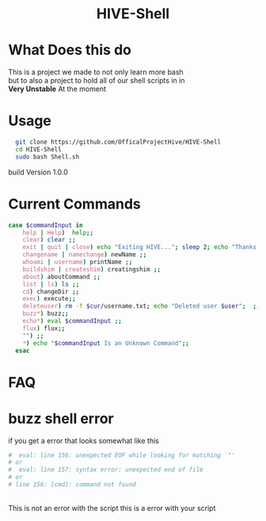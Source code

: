 <h1 align="center">HIVE-Shell</h1>

# What Does this do
  This is a project we made to not only learn more bash<br>
  but to also a project to hold all of our shell scripts in in<br>
**Very Unstable** At the moment

# Usage

```bash
  git clone https://github.com/OfficalProjectHive/HIVE-Shell
  cd HIVE-Shell
  sudo bash Shell.sh
```

build Version 1.0.0

# Current Commands
```bash
case $commandInput in
    help | Help)  help;;
    clear) clear ;;
    exit | quit | close) echo "Exiting HIVE..."; sleep 2; echo "Thanks for using HIVE"; echo "Made By Wave Demure"; exit ;;
    changename | namechange) newName ;;
    whoami | username) printName ;;
    buildshim | createshim) creatingshim ;;
    about) aboutCommand ;;
    list | ls) ls ;;
    cd) changeDir ;;
    exec) execute;;
    deleteuser) rm -f $cur/username.txt; echo "Deleted user $user";  ;;
    buzz*) buzz;;
    echo*) eval $commandInput ;;
    flux) flux;;
    "") ;;
    *) echo "$commandInput Is an Unknown Command";;
  esac
```

# FAQ

# buzz shell error

if you get a error that looks somewhat like this<br>
```bash
#  eval: line 156: unexpected EOF while looking for matching `"'
# or
#  eval: line 157: syntax error: unexpected end of file
# or
# line 156: [cmd]: command not found
```
<br> This is not an error with the script this is a error with your script

